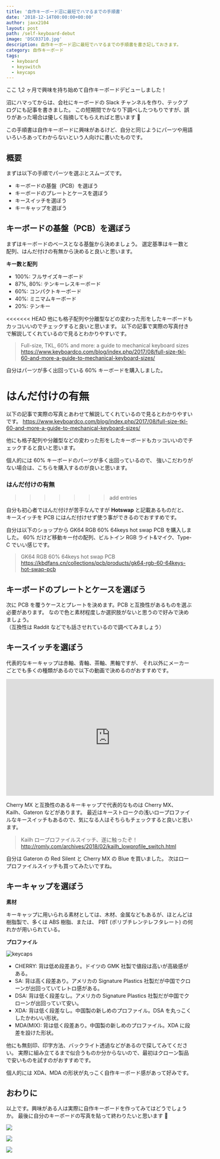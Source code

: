 ```yaml
---
title: '自作キーボード沼に最短でハマるまでの手順書'
date: '2018-12-14T00:00:00+00:00'
author: jaxx2104
layout: post
path: /self-keyboard-debut
image: 'DSC03710.jpg'
description: 自作キーボード沼に最短でハマるまでの手順書を書き記しておきます。
category: 自作キーボード
tags:
  - keyboard
  - keyswitch
  - keycaps
---
```


ここ 1,2 ヶ月で興味を持ち始めて自作キーボードデビューしました！

沼にハマってからは、会社にキーボードの Slack チャンネルを作り、テックブログにも記事を書きました。
この短期間でかなり下調べしたつもりですが、誤りがあった場合は優しく指摘してもらえればと思います 🙏

この手順書は自作キーボードに興味があるけど、自分と同じようにパーツや用語いろいろあってわからないという人向けに書いたものです。

## 概要

まずは以下の手順でパーツを選ぶとスムーズです。

- キーボードの基盤（PCB）を選ぼう
- キーボードのプレートとケースを選ぼう
- キースイッチを選ぼう
- キーキャップを選ぼう

<!--more-->

## キーボードの基盤（PCB）を選ぼう

まずはキーボードのベースとなる基盤から決めましょう。
選定基準はキー数と配列、はんだ付けの有無から決めると良いと思います。

**キー数と配列**

- 100%: フルサイズキーボード
- 87%, 80%: テンキーレスキーボード
- 60%: コンパクトキーボード
- 40%: ミニマムキーボード
- 20%: テンキー

<<<<<<< HEAD
他にも格子配列や分離型などの変わった形をしたキーボードもカッコいいのでチェックすると良いと思います。
以下の記事で実際の写真付きで解説してくれているので見るとわかりやすいです。

> Full-size, TKL, 60% and more: a guide to mechanical keyboard sizes
> https://www.keyboardco.com/blog/index.php/2017/08/full-size-tkl-60-and-more-a-guide-to-mechanical-keyboard-sizes/

自分はパーツが多く出回っている 60% キーボードを購入しました。

**はんだ付けの有無**
=======
以下の記事で実際の写真とあわせて解説してくれているので見るとわかりやすいです。
https://www.keyboardco.com/blog/index.php/2017/08/full-size-tkl-60-and-more-a-guide-to-mechanical-keyboard-sizes/

他にも格子配列や分離型などの変わった形をしたキーボードもカッコいいのでチェックすると良いと思います。

個人的には 60% キーボードのパーツが多く出回っているので、
強いこだわりがない場合は、こちらを購入するのが良いと思います。

### はんだ付けの有無
>>>>>>> add entries

自分も初心者ではんだ付けが苦手なんですが **Hotswap** と記載あるものだと、
キースイッチを PCB にはんだ付けせず使う事ができるのでおすすめです。

自分は以下のショップから GK64 RGB 60% 64keys hot swap PCB を購入しました。
60% だけど移動キー付の配列、ビルトイン RGB ライト&マイク、Type-C でいい感じです。

> GK64 RGB 60% 64keys hot swap PCB
> https://kbdfans.cn/collections/pcb/products/gk64-rgb-60-64keys-hot-swap-pcb

## キーボードのプレートとケースを選ぼう

次に PCB を覆うケースとプレートを決めます。PCB と互換性があるものを選ぶ必要があります。
なので色と素材程度しか選択肢がないと思うので好みで決めましょう。  
（互換性は Raddit などでも話させれているので調べてみましょう）

## キースイッチを選ぼう

代表的なキーキャップは赤軸、青軸、茶軸、黒軸ですが、
それ以外にメーカーごとでも多くの種類があるので以下の動画で決めるのがおすすめです。

<iframe width="560" height="315" src="https://www.youtube.com/embed/_N7adWvQDM4" frameborder="0" allow="accelerometer; autoplay; encrypted-media; gyroscope; picture-in-picture" allowfullscreen></iframe>

Cherry MX と互換性のあるキーキャップで代表的なものは Cherry MX、Kailh、Gateron などがあります。
最近はキーストロークの浅いロープロファイルなキースイッチもあるので、気になる人はそちらもチェックすると良いと思います。

> Kailh ロープロファイルスイッチ、遂に触ったぞ！
> http://romly.com/archives/2018/02/kailh_lowprofile_switch.html

自分は Gateron の Red Silent と Cherry MX の Blue を買いました。
次はロープロファイルスイッチも買ってみたいですね。

## キーキャップを選ぼう

**素材**

キーキャップに用いられる素材としては、木材、金属などもあるが、ほとんどは樹脂製で、多くは ABS 樹脂、または、 PBT (ポリブチレンテレフタレート) の何れかが用いられている。

**プロファイル**

![keycaps](./keycaps.png)

- CHERRY: 背は低め段差あり。ドイツの GMK 社製で値段は高いが高級感がある。
- SA: 背は高く段差あり。アメリカの Signature Plastics 社製だが中国でクローンが出回っていてレトロ感がある。
- DSA: 背は低く段差なし。アメリカの Signature Plastics 社製だが中国でクローンが出回っていて安い。
- XDA: 背は低く段差なし。中国製の新しめのプロファイル。DSA を丸っこくしたかわいい形状。
- MDA(MIX): 背は低く段差あり。中国製の新しめのプロファイル。XDA に段差を設けた形状。

他にも無刻印、印字方法、バックライト透過などがあるので探してみてください。
実際に組み立てるまで似合うものか分からないので、最初はクローン製品で安いものを試すのがおすすめです。

個人的には XDA、MDA の形状が丸っこく自作キーボード感があって好みです。

## おわりに

以上です。興味がある人は実際に自作キーボードを作ってみてはどうでしょうか。
最後に自分のキーボードの写真を貼って終わりたいと思います 🙋

![](./DSC03715.jpg)

![](./DSC03716.jpg)

![](./DSC03708.jpg)
